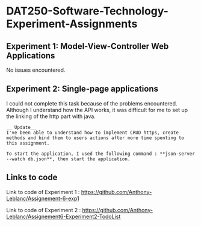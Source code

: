 # DAT250-Software-Technology-Experiment-Assignments

## Experiment 1: Model-View-Controller Web Applications

No issues encountered.

## Experiment 2: Single-page applications

I could not complete this task because of the problems encountered. Although I understand how the API works, it was difficult for me to set up the linking of the http part with java.

```
__ Update__
I've been able to understand how to implement CRUD https, create methods and bind them to users actions after more time spenting to this assignment.

To start the application, I used the following command : **json-server --watch db.json**, then start the application.
```

## Links to code

Link to code of Experiment 1 : 
https://github.com/Anthony-Leblanc/Assignement-6-exp1

Link to code of Experiment 2 : 
https://github.com/Anthony-Leblanc/Assignement6-Experiment2-TodoList
